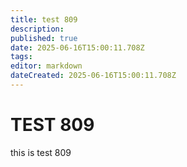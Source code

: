 ```yaml
---
title: test 809
description: 
published: true
date: 2025-06-16T15:00:11.708Z
tags: 
editor: markdown
dateCreated: 2025-06-16T15:00:11.708Z
---
```


# TEST 809
this is test 809
